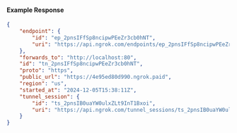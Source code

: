 <!-- Code generated for API Clients. DO NOT EDIT. -->

#### Example Response

```json
{
	"endpoint": {
		"id": "ep_2pnsIFfSp8ncipwPEeZr3cb0hNT",
		"uri": "https://api.ngrok.com/endpoints/ep_2pnsIFfSp8ncipwPEeZr3cb0hNT"
	},
	"forwards_to": "http://localhost:80",
	"id": "tn_2pnsIFfSp8ncipwPEeZr3cb0hNT",
	"proto": "https",
	"public_url": "https://4e95ed80d990.ngrok.paid",
	"region": "us",
	"started_at": "2024-12-05T15:38:11Z",
	"tunnel_session": {
		"id": "ts_2pnsIB0uaYW0ulxZLt9InT1Bxoi",
		"uri": "https://api.ngrok.com/tunnel_sessions/ts_2pnsIB0uaYW0ulxZLt9InT1Bxoi"
	}
}
```
